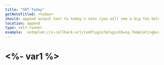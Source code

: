 ```yaml
---
title: "SRT-Today"
getNoteTitled: <today>
should: append output text to today's note (you will see a big foo below the tags)
location: append
type: self-runner
example:  noteplan://x-callback-url/runPlugin?pluginID=np.Templating&command=templateRunner&arg0=SRT-Today&arg1=true&arg2=var1%3Dfoo%3Bvar2%3Dbar
---
```

# <%- var1 %>